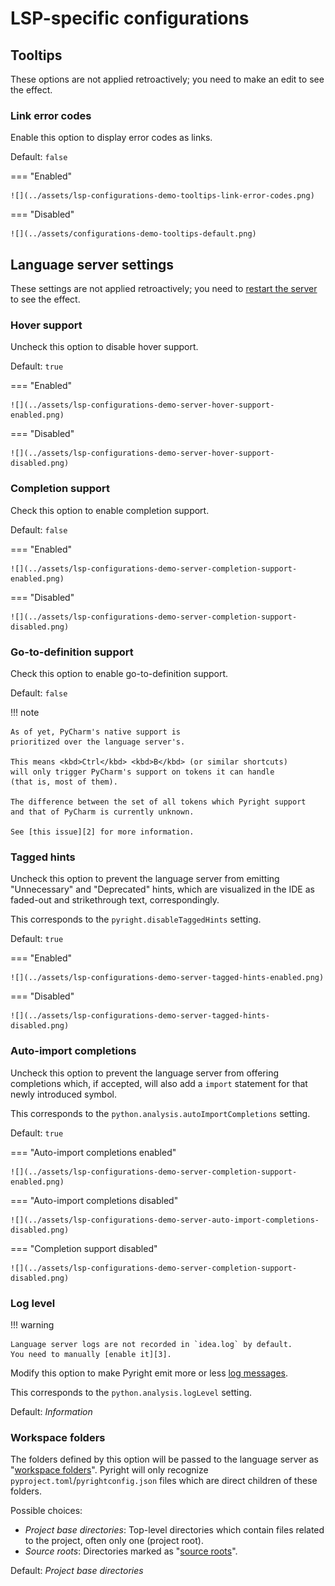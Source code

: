 # LSP-specific configurations


## Tooltips

These options are not applied retroactively;
you need to make an edit to see the effect.


### Link error codes

Enable this option to display error codes as links.

Default: `false`

=== "Enabled"

    ![](../assets/lsp-configurations-demo-tooltips-link-error-codes.png)

=== "Disabled"

    ![](../assets/configurations-demo-tooltips-default.png)


## Language server settings

These settings are not applied retroactively;
you need to [restart the server][1] to see the effect.


### Hover support

Uncheck this option to disable hover support.

Default: `true`

=== "Enabled"

    ![](../assets/lsp-configurations-demo-server-hover-support-enabled.png)

=== "Disabled"

    ![](../assets/lsp-configurations-demo-server-hover-support-disabled.png)


### Completion support

Check this option to enable completion support.

Default: `false`

=== "Enabled"

    ![](../assets/lsp-configurations-demo-server-completion-support-enabled.png)

=== "Disabled"

    ![](../assets/lsp-configurations-demo-server-completion-support-disabled.png)


### Go-to-definition support

Check this option to enable go-to-definition support.

Default: `false`

!!! note

    As of yet, PyCharm's native support is
    prioritized over the language server's.

    This means <kbd>Ctrl</kbd> <kbd>B</kbd> (or similar shortcuts)
    will only trigger PyCharm's support on tokens it can handle
    (that is, most of them).

    The difference between the set of all tokens which Pyright support
    and that of PyCharm is currently unknown.

    See [this issue][2] for more information.


### Tagged hints

Uncheck this option to prevent the language server from emitting
"Unnecessary" and "Deprecated" hints, which are visualized in the IDE
as faded-out and strikethrough text, correspondingly.

This corresponds to the `pyright.disableTaggedHints` setting.

Default: `true`

=== "Enabled"

    ![](../assets/lsp-configurations-demo-server-tagged-hints-enabled.png)

=== "Disabled"

    ![](../assets/lsp-configurations-demo-server-tagged-hints-disabled.png)


### Auto-import completions

Uncheck this option to prevent the language server from offering
completions which, if accepted, will also add a `import` statement
for that newly introduced symbol.

This corresponds to the `python.analysis.autoImportCompletions` setting.

Default: `true`

=== "Auto-import completions enabled"

    ![](../assets/lsp-configurations-demo-server-completion-support-enabled.png)

=== "Auto-import completions disabled"

    ![](../assets/lsp-configurations-demo-server-auto-import-completions-disabled.png)

=== "Completion support disabled"

    ![](../assets/lsp-configurations-demo-server-completion-support-disabled.png)


### Log level

!!! warning

    Language server logs are not recorded in `idea.log` by default.
    You need to manually [enable it][3].

Modify this option to make Pyright emit more or less [log messages][4].

This corresponds to the `python.analysis.logLevel` setting.

Default: <i>Information</i>


### Workspace folders

The folders defined by this option will be passed
to the language server as "[workspace folders][5]".
Pyright will only recognize `pyproject.toml`/`pyrightconfig.json` files
which are direct children of these folders.

Possible choices:

* <i>Project base directories</i>:
  Top-level directories which contain files related to the project,
  often only one (project root).
* <i>Source roots</i>:
  Directories marked as "[source roots][6]".

Default: <i>Project base directories</i>


  [1]: ../how-to.md#how-to-restart-the-language-server
  [2]: https://github.com/InSyncWithFoo/pyright-langserver-for-pycharm/issues/29
  [3]: ../how-to.md#how-to-enable-language-server-logging
  [4]: https://microsoft.github.io/language-server-protocol/specifications/lsp/3.17/specification/#window_logMessage
  [5]: https://microsoft.github.io/language-server-protocol/specifications/lsp/3.17/specification/#workspace_workspaceFolders
  [6]: https://www.jetbrains.com/help/pycharm/content-root.html
